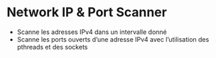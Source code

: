 # Network IP & Port Scanner
- Scanne les adresses IPv4 dans un intervalle donné
- Scanne les ports ouverts d’une adresse IPv4 
avec l’utilisation des pthreads et des sockets
